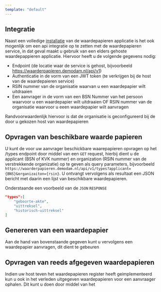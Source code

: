 ```yaml
---
template: "default"
---
```


## Integratie

Naast een volledige [installatie](/instalation) van de waardepapieren applicatie is het ook mogenlijk om een api integratie op te zetten met de waardepapieren service, in dat geval maakt u gebruik van een elders gehoste waardepappieren applicatie. Hiervoor heeft u de volgende gegevens nodig:

- Endpoint (de locatie waar de service is gehost, bijvoorbeeld https://waarderpapieren.demodam.nl/api/v1)
- Authenticatie in de vorm van een JWT token (te verkrijgen bij de host van de waardepaieren service)
- RSIN nummer van de organisatie waarvan u een waardepapier wilt uitdraaien
- Een aanvrager in de vorm van een BSN Nummer van het persoon waarvoor u een waardepapier wilt uitdraaien OF RSIN nummer van de organisatie waarvoor u eeen waardepapier wilt aanvragen

Randvoorwaardenlijk hiervoor is dat de organisatie is geconfigureerd bij de door u gekozen host van waardepapieren

## Opvragen van beschikbare waarde papieren
U kunt de voor uw aanvrager beschickbare waarepapieren opvragen op het /types endpoint door middel van een ``GET`` request, hierbij dient u de applicant (BSN of KVK nummer) en organization (RSIN nummer van de verstrekkende organizatie) op te geven als query parameters, bijvoorbeeld ``https://waarderpapieren.demodam.nl/api/v1/types?applicant={BNS}&organizaiton={rsin}``. U ontvangt vervolgens als resultaat een JSON bericht met daarin een lijst van beschikbare waardepapieren.  

Onderstaande een voorbeeld van de ``JSON`` ``RESPONSE``

```json 
"types":[
    "geboorte-akte",
    "uittreksel",
    "historisch-uittreksel"
]
```

## Genereren van een waardepapier
Aan de hand van bovenstaande gegeven kunt u vervolgens een waardepapier aanvragen, dit dient te gebeuren

## Opvragen van reeds afgegeven waardepapieren
Indien uw host teven het waardepapieren register heeft geimplementeerd kun u ook in het verleden uitgegeven waardepapieren voor een aanvraager ophalen. Dit kunt u doen door middel van het 

